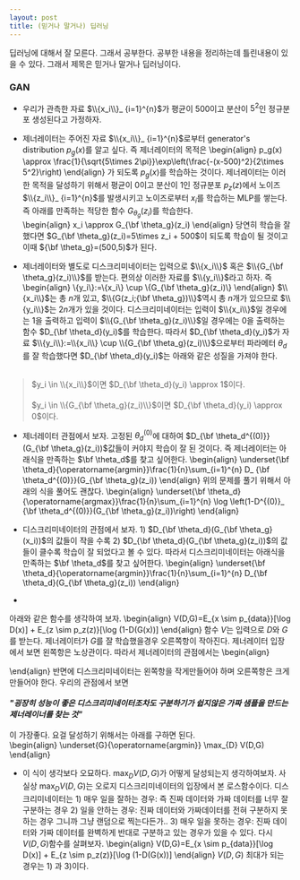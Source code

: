 ```yaml
---
layout: post 
title: (믿거나 말거나) 딥러닝 
---
```


딥러닝에 대해서 잘 모른다. 그래서 공부한다. 공부한 내용을 정리하는데 틀린내용이 있을 수 있다. 그래서 제목은 믿거나 말거나 딥러닝이다. 

### GAN 
- 우리가 관측한 자료 $\\{x_i\\}_ {i=1}^{n}$가 평균이 $500$이고 분산이 $5^2$인 정규분포 생성된다고 가정하자. 

- 제너레이터는 주어진 자료 $\\{x_i\\}_ {i=1}^{n}$로부터 generator's distribution $p_g(x)$를 알고 싶다. 즉 제너레이터의 목적은 
\begin{align}
p_g(x) \approx \frac{1}{\sqrt{5\times 2\pi}}\exp\left(\frac{-(x-500)^2}{2\times 5^2}\right)
\end{align}
가 되도록 $p_g(x)$를 학습하는 것이다. 제너레이터는 이러한 목적을 달성하기 위해서 평균이 0이고 분산이 1인 정규분포 $p_z(z)$에서 노이즈 $\\{z_i\\}_ {i=1}^{n}$를 발생시키고 노이즈로부터 $x_i$를 학습하는 MLP를 쌓는다. 즉 아래를 만족하는 적당한 함수 $G_{\theta_g}(z_i)$를 학습한다.  
\begin{align}
x_i \approx G_{\bf \theta_g}(z_i)
\end{align}
당연히 학습을 잘 했다면 $G_{\bf \theta_g}(z_i)=5\times z_i + 500$이 되도록 학습이 될 것이고 이때 ${\bf \theta_g}=(500,5)$가 된다. 

- 제너레이터와 별도로 디스크리미네이터는 입력으로 $\\{x_i\\}$ 혹은 $\\{G_{\bf \theta_g}(z_i)\\}$를 받는다. 편의상 이러한 자료를 $\\{y_i\\}$라고 하자. 즉 
\begin{align}
\\{y_i\\}:=\\{x_i\\} \cup \\{G_{\bf \theta_g}(z_i)\\}
\end{align}
$\\{x_i\\}$는 총 $n$개 있고, $\\{G(z_i;{\bf \theta_g})\\}$역시 총 $n$개가 있으므로 $\\{y_i\\}$는 $2n$개가 있을 것이다. 디스크리미네이터는 입력이 $\\{x_i\\}$일 경우에는 1을 출력하고 입력이 $\\{G_{\bf \theta_g}(z_i)\\}$일 경우에는 0을 출력하는 함수 $D_{\bf \theta_d}(y_i)$를 학습한다. 따라서 $D_{\bf \theta_d}(y_i)$가 자료 $\\{y_i\\}:=\\{x_i\\} \cup \\{G_{\bf \theta_g}(z_i)\\}$으로부터 파라메터 $\theta_d$를 잘 학습했다면 $D_{\bf \theta_d}(y_i)$는 아래와 같은 성질을 가져야 한다. <br/><br/>
> $y_i \in \\{x_i\\}$이면 $D_{\bf \theta_d}(y_i) \approx 1$이다. <br/><br/>
> $y_i \in \\{G_{\bf \theta_g}(z_i)\\}$이면 $D_{\bf \theta_d}(y_i) \approx 0$이다. 

- 제너레이터 관점에서 보자. 고정된 $\theta_d^{(0)}$에 대하여 $D_{\bf \theta_d^{(0)}}(G_{\bf \theta_g}(z_i))$값들이 커야지 학습이 잘 된 것이다. 즉 제너레이터는 아래식을 만족하는 $\bf \theta_d$를 찾고 싶어한다. 
\begin{align}
\underset{\bf \theta_d}{\operatorname{argmin}}\frac{1}{n}\sum_{i=1}^{n} D_ {\bf \theta_d^{(0)}}(G_{\bf \theta_g}(z_i))
\end{align}
위의 문제를 풀기 위해서 아래의 식을 풀어도 괜찮다. 
\begin{align}
\underset{\bf \theta_d}{\operatorname{argmax}}\frac{1}{n}\sum_{i=1}^{n} \log \left(1-D^{(0)}_ {\bf \theta_d^{(0)}}(G_{\bf \theta_g}(z_i))\right)
\end{align}

- 디스크리미네이터의 관점에서 보자. 1) $D_{\bf \theta_d}(G_{\bf \theta_g}(x_i))$의 값들이 작을 수록 2) $D_{\bf \theta_d}(G_{\bf \theta_g}(z_i))$의 값들이 클수록 학습이 잘 되었다고 볼 수 있다. 따라서 디스크리미네이터는 아래식을 만족하는 $\bf \theta_d$를 찾고 싶어한다. 
\begin{align}
\underset{\bf \theta_d}{\operatorname{argmin}}\frac{1}{n}\sum_{i=1}^{n} D_{\bf \theta_d}(G_{\bf \theta_g}(z_i))
\end{align}

- 

아래와 같은 함수를 생각하여 보자. 
\begin{align}
V(D,G)=E_{x \sim p_{data}}[\log D(x)] + E_{z \sim p_z(z)}[\log (1-D(G(x))]
\end{align}
함수 $V$는 입력으로 $D$와 $G$를 받는다. 제너레이터가 $G$를 잘 학습했을경우 오른쪽항이 작아진다. 제너레이터 입장에서 보면 왼쪽항은 노상관이다. 따라서 제너레이터의 관점에서는 
\begin{align}

\end{align}
반면에 디스크리미네이터는 왼쪽항을 작게만들어야 하며 오른쪽항은 크게 만들어야 한다. 우리의 관점에서 보면 <br/><br/>
***"굉장히 성능이 좋은 디스크리미네이터조차도 구분하기가 쉽지않은 가짜 샘플을 만드는 제너레이너를 찾는 것"***<br/><br/>
이 가장좋다. 요걸 달성하기 위해서는 아래를 구하면 된다.    
\begin{align}
\underset{G}{\operatorname{argmin}} \max_{D} V(D,G)
\end{align}

- 이 식이 생각보다 오묘하다. $\max_{D} V(D,G)$가 어떻게 달성되는지 생각하여보자. 사실상 $\max_{D} V(D,G)$는 오로지 디스크리미네이터의 입장에서 본 로스함수이다. 디스크리미네이터는 1) 매우 일을 잘하는 경우: 즉 진짜 데이터와 가짜 데이터를 너무 잘 구분하는 경우 2) 일을 안하는 경우: 진짜 데이터와 가짜데이터를 전혀 구분하지 못하는 경우 그니까 그냥 랜덤으로 찍는다든가.. 3) 매우 일을 못하는 경우: 진짜 데이터와 가짜 데이터를 완벽하게 반대로 구분하고 있는 경우가 있을 수 있다. 다시 $V(D,G)$함수를 살펴보자. 
\begin{align}
V(D,G)=E_{x \sim p_{data}}[\log D(x)] + E_{z \sim p_z(z)}[\log (1-D(G(x))]
\end{align}
$V(D,G)$ 최대가 되는 경우는 1) 과 3)이다. 

